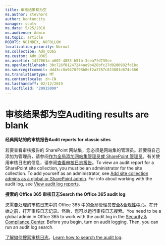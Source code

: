 ```yaml
---
title: 审核结果都为空
ms.author: stevhord
author: bentoncity
manager: scotv
ms.date: 5/25/2018
ms.audience: Admin
ms.topic: article
ROBOTS: NOINDEX, NOFOLLOW
localization_priority: Normal
ms.collection: Adm_O365
ms.custom: Adm_O365
ms.assetid: 1437061a-a602-4853-b5fb-3cea7fd735ce
ms.openlocfilehash: 30c726f81247244ae9b428bfc27d0200982fd1bc
ms.sourcegitcommit: dd43cc0a9470f98b8ef2a3787c823801d674c666
ms.translationtype: MT
ms.contentlocale: zh-CN
ms.lasthandoff: 02/12/2019
ms.locfileid: "29915090"
---
```

# <a name="auditing-results-are-blank"></a><span data-ttu-id="0a5ec-102">审核结果都为空</span><span class="sxs-lookup"><span data-stu-id="0a5ec-102">Auditing results are blank</span></span>

 <span data-ttu-id="0a5ec-103">**经典网站的的审核报告**</span><span class="sxs-lookup"><span data-stu-id="0a5ec-103">**Audit reports for classic sites**</span></span>
  
<span data-ttu-id="0a5ec-p101">若要查看审核报告的 SharePoint 网站集，您必须是网站集的管理员。若要将自己添加为管理员，请参阅[作为全局添加网站集管理员或 SharePoint 管理员](https://go.microsoft.com/fwlink/?linkid=869390)。有关使用审核日志的信息，请参阅[查看审核日志报告](https://go.microsoft.com/fwlink/?linkid=395237)。</span><span class="sxs-lookup"><span data-stu-id="0a5ec-p101">To view an audit report for a SharePoint site collection, you must be an administrator for the site collection. To add yourself as an administrator, see [Add site collection admins as a global or SharePoint admin](https://go.microsoft.com/fwlink/?linkid=869390). For info about working with the audit log, see [View audit log reports](https://go.microsoft.com/fwlink/?linkid=395237).</span></span> 
  
 <span data-ttu-id="0a5ec-106">**搜索的 Office 365 审核日志**</span><span class="sxs-lookup"><span data-stu-id="0a5ec-106">**Search the Office 365 audit log**</span></span>
  
<span data-ttu-id="0a5ec-p102">您需要处理的审核日志中的 Office 365 中的全局管理员[安全&amp;合规性中心](https://protection.office.com)。在开始之前，打开审核日志记录。然后，您可以运行审核日志搜索。</span><span class="sxs-lookup"><span data-stu-id="0a5ec-p102">You need to be a global admin in Office 365 to work with the audit log in the [Security &amp; Compliance Center](https://protection.office.com). Before you begin, turn on audit logging. Then, you can run an audit log search.</span></span> 
  
<span data-ttu-id="0a5ec-110">[了解如何搜索审核日志](https://go.microsoft.com/fwlink/?linkid=708432)。</span><span class="sxs-lookup"><span data-stu-id="0a5ec-110">[Learn how to search the audit log](https://go.microsoft.com/fwlink/?linkid=708432).</span></span>
  

